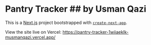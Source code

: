 # Pantry Tracker ## by Usman Qazi

This is a [Next.js](https://nextjs.org/) project bootstrapped with [`create-next-app`](https://github.com/vercel/next.js/tree/canary/packages/create-next-app).

View the site live on Vercel: https://pantry-tracker-1wiiaeklk-musmanqazi.vercel.app/